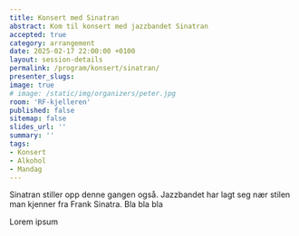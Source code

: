 ```yaml
---
title: Konsert med Sinatran
abstract: Kom til konsert med jazzbandet Sinatran
accepted: true
category: arrangement
date: 2025-02-17 22:00:00 +0100
layout: session-details
permalink: /program/konsert/sinatran/
presenter_slugs:
image: true
# image: /static/img/organizers/peter.jpg
room: 'RF-kjelleren'
published: false
sitemap: false
slides_url: ''
summary: ''
tags:
- Konsert
- Alkohol
- Mandag
---
```


Sinatran stiller opp denne gangen også. Jazzbandet har lagt seg nær stilen man kjenner fra Frank Sinatra. Bla bla bla

Lorem ipsum
